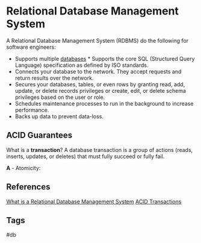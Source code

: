 # Relational Database Management System

A Relational Database Management System (RDBMS) do the following for software engineers:  

* Supports multiple [databases](../202211240255) * Supports the core SQL (Structured Query Language) specification as defined by ISO standards.  
* Connects your database to the network. They accept requests and return results over 
the network.  
* Secures your databases, tables, or even rows by granting read, add, update, or delete 
records privileges or create, edit, or delete schema privileges based on the user or role.  
* Schedules maintenance processes to run in the background to increase performance.  
* Backs up data to prevent data-loss.    

## ACID Guarantees

What is a **transaction**? A database transaction is a group of actions 
(reads, inserts, updates, or deletes) that must fully succeed or fully fail.

**A** - Atomicity: 

## References

[What is a Relational Database Management System](https://www.codecademy.com/article/what-is-rdbms-sql)
[ACID Transactions](https://www.databricks.com/glossary/acid-transactions)

## Tags
#db
